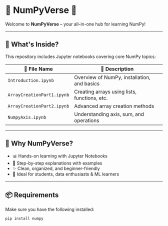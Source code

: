 # 🌌 NumPyVerse 🚀


Welcome to **NumPyVerse** – your all-in-one hub for learning NumPy!

---

## 📘 What's Inside?

This repository includes Jupyter notebooks covering core NumPy topics:

| 📁 File Name                | 📄 Description                              |
|----------------------------|---------------------------------------------|
| `Introduction.ipynb`       | Overview of NumPy, installation, and basics |
| `ArrayCreationPart1.ipynb` | Creating arrays using lists, functions, etc.|
| `ArrayCreationPart2.ipynb` | Advanced array creation methods             |
| `NumpyAxis.ipynb`          | Understanding axis, sum, and operations     |

---

## 🚀 Why NumPyVerse?

- 📊 Hands-on learning with Jupyter Notebooks  
- 🔢 Step-by-step explanations with examples  
- ✨ Clean, organized, and beginner-friendly  
- 🌱 Ideal for students, data enthusiasts & ML learners  

---

## 📦 Requirements

Make sure you have the following installed:

```bash
pip install numpy
